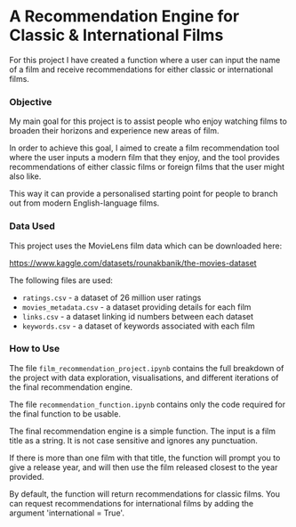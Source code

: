 # A Recommendation Engine for Classic & International Films
For this project I have created a function where a user can input the name of a film and receive recommendations for either classic or international films.

### Objective
My main goal for this project is to assist people who enjoy watching films to broaden their horizons and experience new areas of film.

In order to achieve this goal, I aimed to create a film recommendation tool where the user inputs a modern film that they enjoy, and the tool provides recommendations of either classic films or foreign films that the user might also like. 

This way it can provide a personalised starting point for people to branch out from modern English-language films.

### Data Used
This project uses the MovieLens film data which can be downloaded here:

https://www.kaggle.com/datasets/rounakbanik/the-movies-dataset

The following files are used:

- `ratings.csv` - a dataset of 26 million user ratings
- `movies_metadata.csv` - a dataset providing details for each film
- `links.csv` - a dataset linking id numbers between each dataset
- `keywords.csv` - a dataset of keywords associated with each film

### How to Use
The file `film_recommendation_project.ipynb` contains the full breakdown of the project with data exploration, visualisations, and different iterations of the final recommendation engine.

The file `recommendation_function.ipynb` contains only the code required for the final function to be usable.

The final recommendation engine is a simple function. The input is a film title as a string. It is not case sensitive and ignores any punctuation.

If there is more than one film with that title, the function will prompt you to give a release year, and will then use the film released closest to the year provided.

By default, the function will return recommendations for classic films. You can request recommendations for international films by adding the argument 'international = True'.
